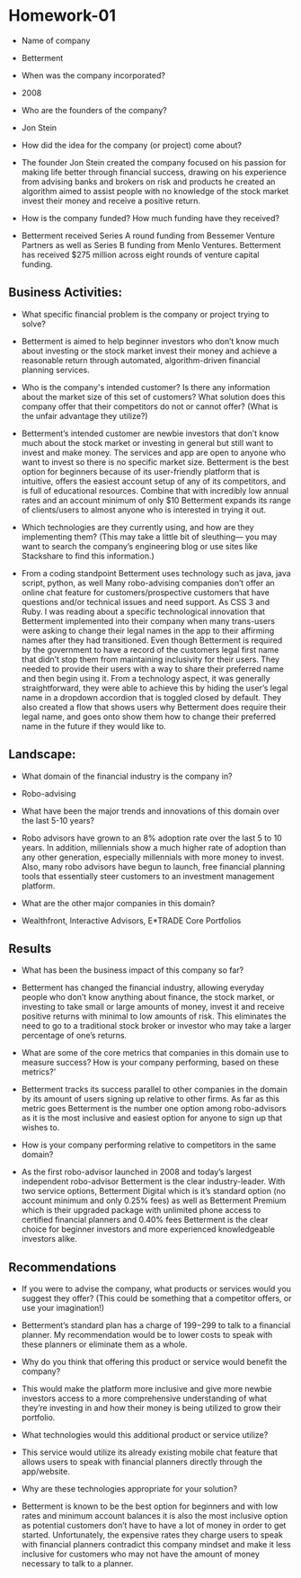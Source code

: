 # Homework-01

* Name of company	
- Betterment

* When was the company incorporated?
- 2008

* Who are the founders of the company?
- Jon Stein

* How did the idea for the company (or project) come about?
- The founder Jon Stein created the company focused on his passion for making life better through financial success, drawing on his experience from advising banks and brokers on risk and products he created an algorithm aimed to assist people with no knowledge of the stock market invest their money and receive a positive return. 

* How is the company funded? How much funding have they received?
- Betterment received Series A round funding from Bessemer Venture Partners as well as Series B funding from Menlo Ventures. Betterment has received $275 million across eight rounds of venture capital funding. 


## Business Activities:

* What specific financial problem is the company or project trying to solve?
- Betterment is aimed to help beginner investors who don’t know much about investing or the stock market invest their money and achieve a reasonable return through automated, algorithm-driven financial planning services. 

* Who is the company's intended customer?  Is there any information about the market size of this set of customers?
What solution does this company offer that their competitors do not or cannot offer? (What is the unfair advantage they utilize?)
- Betterment’s intended customer are newbie investors that don’t know much about the stock market or investing in general but still want to invest and make money. The services and app are open to anyone who want to invest so there is no specific market size.
       Betterment is the best option for beginners because of its user-friendly platform that is intuitive, offers the easiest account setup of any of its competitors, and is full of educational resources. Combine that with incredibly low annual rates and an account minimum of only $10 Betterment expands its range of clients/users to almost anyone who is interested in trying it out.
	

* Which technologies are they currently using, and how are they implementing them? (This may take a little bit of sleuthing–– you may want to search the company’s engineering blog or use sites like Stackshare to find this information.)
- From a coding standpoint Betterment uses technology such as java, java script, python, as well Many robo-advising companies don’t offer an online chat feature for customers/prospective customers that have questions and/or technical issues and need support. As CSS 3 and Ruby. I was reading about a specific technological innovation that Betterment implemented into their company when many trans-users were asking to change their legal names in the app to their affirming names after they had transitioned. Even though Betterment is required by the government to have a record of the customers legal first name that didn’t stop them from maintaining inclusivity for their users. They needed to provide their users with a way to share their preferred name and then begin using it. From a technology aspect, it was generally straightforward, they were able to achieve this by hiding the user’s legal name in a dropdown accordion that is toggled closed by default. They also created a flow that shows users why Betterment does require their legal name, and goes onto show them how to change their preferred name in the future if they would like to.


## Landscape:

* What domain of the financial industry is the company in?
- Robo-advising

* What have been the major trends and innovations of this domain over the last 5-10 years?
- Robo advisors have grown to an 8% adoption rate over the last 5 to 10 years. In addition, millennials show a much higher rate of adoption than any other generation, especially millennials with more money to invest. Also, many robo advisors have begun to launch, free financial planning tools that essentially steer customers to an investment management platform.

* What are the other major companies in this domain?
- Wealthfront, Interactive Advisors, E*TRADE Core Portfolios


## Results

* What has been the business impact of this company so far?
- Betterment has changed the financial industry, allowing everyday people who don’t know anything about finance, the stock market, or investing to take small or large amounts of money, invest it and receive positive returns with minimal to low amounts of risk. This eliminates the need to go to a traditional stock broker or investor who may take a larger percentage of one’s returns.

* What are some of the core metrics that companies in this domain use to measure success? How is your company performing, based on these metrics?’
- Betterment tracks its success parallel to other companies in the domain by its amount of users signing up relative to other firms. As far as this metric goes Betterment is the number one option among robo-advisors as it is the most inclusive and easiest option for anyone to sign up that wishes to. 

* How is your company performing relative to competitors in the same domain?
- As the first robo-advisor launched in 2008 and today’s largest independent robo-advisor Betterment is the clear industry-leader. With two service options, Betterment Digital which is it’s standard option (no account minimum and only 0.25% fees) as well as Betterment Premium which is their upgraded package with unlimited phone access to certified financial planners and 0.40% fees Betterment is the clear choice for beginner investors and more experienced knowledgeable investors alike.


## Recommendations

* If you were to advise the company, what products or services would you suggest they offer? (This could be something that a competitor offers, or use your imagination!)
- Betterment’s standard plan has a charge of $199-$299 to talk to a financial planner. My recommendation would be to lower costs to speak with these planners or eliminate them as a whole. 

* Why do you think that offering this product or service would benefit the company?
- This would make the platform more inclusive and give more newbie investors access to a more comprehensive understanding of what they’re investing in and how their money is being utilized to grow their portfolio.

* What technologies would this additional product or service utilize?
- This service would utilize its already existing mobile chat feature that allows users to speak with financial planners directly through the app/website.

* Why are these technologies appropriate for your solution?
- Betterment is known to be the best option for beginners and with low rates and minimum account balances it is also the most inclusive option as potential customers don’t have to have a lot of money in order to get started. Unfortunately, the expensive rates they charge users to speak with financial planners contradict this company mindset and make it less inclusive for customers who may not have the amount of money necessary to talk to a planner.
